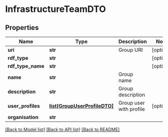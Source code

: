 # InfrastructureTeamDTO

## Properties
Name | Type | Description | Notes
------------ | ------------- | ------------- | -------------
**uri** | **str** | Group URI | [optional] 
**rdf_type** | **str** |  | [optional] 
**rdf_type_name** | **str** |  | [optional] 
**name** | **str** | Group name | 
**description** | **str** | Group description | 
**user_profiles** | [**list[GroupUserProfileDTO]**](GroupUserProfileDTO.md) | Group user with profile | [optional] 
**organisation** | **str** |  | 

[[Back to Model list]](../README.md#documentation-for-models) [[Back to API list]](../README.md#documentation-for-api-endpoints) [[Back to README]](../README.md)


